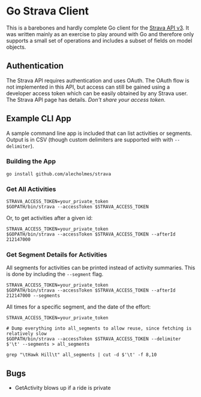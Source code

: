 # Go Strava Client

This is a barebones and hardly complete Go client for the [Strava API v3](http://strava.github.io/api). It was written mainly as an exercise to play around with Go and therefore only supports a small set of operations and includes a subset of fields on model objects.

## Authentication

The Strava API requires authentication and uses OAuth. The OAuth flow is not implemented in this API, but access can still be gained using a developer access token which can be easily obtained by any Strava user. The Strava API page has details. *Don't share your access token*.

## Example CLI App

A sample command line app is included that can list activities or segments. Output is in CSV (though custom delimiters are supported with with `--delimiter`).

### Building the App

```
go install github.com/alecholmes/strava
```

### Get All Activities

```
STRAVA_ACCESS_TOKEN=your_private_token
$GOPATH/bin/strava --accessToken $STRAVA_ACCESS_TOKEN
```

Or, to get activities after a given id:

```
STRAVA_ACCESS_TOKEN=your_private_token
$GOPATH/bin/strava --accessToken $STRAVA_ACCESS_TOKEN --afterId 212147000
```

### Get Segment Details for Activities

All segments for activities can be printed instead of activity summaries. This is done by including the `--segment` flag.

```
STRAVA_ACCESS_TOKEN=your_private_token
$GOPATH/bin/strava --accessToken $STRAVA_ACCESS_TOKEN --afterId 212147000 --segments
```

All times for a specific segment, and the date of the effort:

```
STRAVA_ACCESS_TOKEN=your_private_token

# Dump everything into all_segments to allow reuse, since fetching is relatively slow
$GOPATH/bin/strava --accessToken $STRAVA_ACCESS_TOKEN --delimiter $'\t' --segments > all_segments

grep "\tHawk Hill\t" all_segments | cut -d $'\t' -f 8,10
```

## Bugs

* GetActivity blows up if a ride is private
